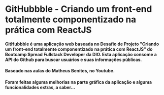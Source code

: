 # GitHubbble - Criando um front-end totalmente componentizado na prática com ReactJS

#### GitHubbble é uma aplicação web baseada no Desafio de Projeto "Criando um front-end totalmente componentizado na prática com ReactJS" do Bootcamp Spread Fullstack Developer da DIO. Esta aplicação consome a API do Github para buscar usuários e suas informações públicas.

#### Baseado nas aulas do Matheus Benites, no Youtube.

#### Foram feitas alguma melhorias na parte gráfica da aplicação e alguma funcionalidades extras, a saber...

